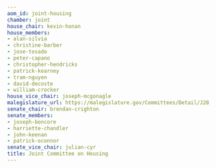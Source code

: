 ```yaml
---
aom_id: joint-housing
chamber: joint
house_chair: kevin-honan
house_members:
- alan-silvia
- christine-barber
- jose-tosado
- peter-capano
- christopher-hendricks
- patrick-kearney
- tram-nguyen
- david-decoste
- william-crocker
house_vice_chair: joseph-mcgonagle
malegislature_url: https://malegislature.gov/Committees/Detail/J28
senate_chair: brendan-crighton
senate_members:
- joseph-boncore
- harriette-chandler
- john-keenan
- patrick-oconnor
senate_vice_chair: julian-cyr
title: Joint Committee on Housing
---
```

